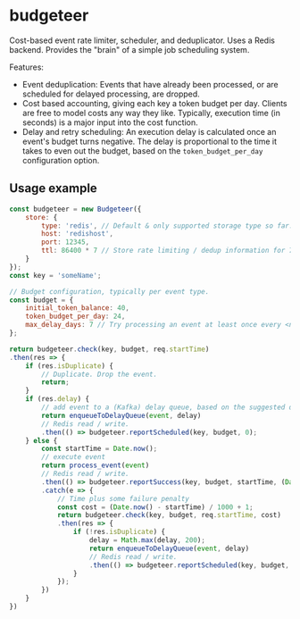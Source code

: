 # budgeteer
Cost-based event rate limiter, scheduler, and deduplicator. Uses a Redis
backend. Provides the "brain" of a simple job scheduling system.

Features:

- Event deduplication: Events that have already been processed, or are
    scheduled for delayed processing, are dropped.
- Cost based accounting, giving each key a token budget per day. Clients 
    are free to model costs any way they like. Typically, execution time (in
    seconds) is a major input into the cost function.
- Delay and retry scheduling: An execution delay is calculated once an event's
    budget turns negative. The delay is proportional to the time it takes to
    even out the budget, based on the `token_budget_per_day` configuration
    option.

## Usage example

```javascript
const budgeteer = new Budgeteer({ 
    store: {
        type: 'redis', // Default & only supported storage type so far.
        host: 'redishost', 
        port: 12345,
        ttl: 86400 * 7 // Store rate limiting / dedup information for 7 days
    }
});
const key = 'someName';

// Budget configuration, typically per event type.
const budget = {
    initial_token_balance: 40,
    token_budget_per_day: 24,
    max_delay_days: 7 // Try processing an event at least once every <n> days
};

return budgeteer.check(key, budget, req.startTime)
.then(res => {
    if (res.isDuplicate) {
        // Duplicate. Drop the event.
        return;
    }
    if (res.delay) {
        // add event to a (Kafka) delay queue, based on the suggested delay.
        return enqueueToDelayQueue(event, delay)
        // Redis read / write.
        .then(() => budgeteer.reportScheduled(key, budget, 0);
    } else {
        const startTime = Date.now();
        // execute event
        return process_event(event)
        // Redis read / write.
        .then(() => budgeteer.reportSuccess(key, budget, startTime, (Date.now() - startTime) / 1000))
        .catch(e => {
            // Time plus some failure penalty
            const cost = (Date.now() - startTime) / 1000 + 1;
            return budgeteer.check(key, budget, req.startTime, cost)
            .then(res => {
                if (!res.isDuplicate) {
                    delay = Math.max(delay, 200);
                    return enqueueToDelayQueue(event, delay)
                    // Redis read / write.
                    .then(() => budgeteer.reportScheduled(key, budget, cost));
                }
            });
        })
    }
})
```
